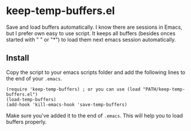 # keep-temp-buffers.el
Save and load buffers automatically.
I know there are sessions in Emacs, but I prefer own easy to use script.
It keeps all buffers (besides onces started with " " or "*") to load them next emacs session automatically.

## Install
Copy the script to your emacs scripts folder and add the following lines to the end of your `.emacs`.
```emacs-lisp
(require 'keep-temp-buffers) ; or you can use (load "PATH/keep-temp-buffers.el")
(load-temp-buffers)
(add-hook 'kill-emacs-hook 'save-temp-buffers)
```

Make sure you've added it to the end of `.emacs`. This will help you to load buffers properly.

